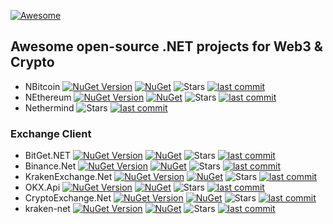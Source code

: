 [![Awesome](https://awesome.re/badge.svg)](https://awesome.re)

## Awesome open-source .NET projects for Web3 &amp; Crypto

- NBitcoin [![NuGet Version](https://img.shields.io/nuget/v/NBitcoin.svg?style=flat)](https://www.nuget.org/packages/NBitcoin/) [![NuGet](https://img.shields.io/nuget/dt/NBitcoin)](https://www.nuget.org/packages/NBitcoin) <img alt="Stars" src="https://img.shields.io/github/stars/MetacoSA/NBitcoin?style=flat-square&labelColor=343b41"/> [![last commit](https://img.shields.io/github/last-commit/MetacoSA/NBitcoin/master)](https://github.com/MetacoSA/NBitcoin)
- NEthereum [![NuGet Version](https://img.shields.io/nuget/v/Nethereum.Web3.svg?style=flat)](https://www.nuget.org/packages/Nethereum.Web3/) [![NuGet](https://img.shields.io/nuget/dt/Nethereum.Web3)](https://www.nuget.org/packages/Nethereum.Web3) <img alt="Stars" src="https://img.shields.io/github/stars/Nethereum/Nethereum?style=flat-square&labelColor=343b41"/> [![last commit](https://img.shields.io/github/last-commit/Nethereum/Nethereum/master)](https://github.com/Nethereum/Nethereum) 
- Nethermind <img alt="Stars" src="https://img.shields.io/github/stars/NethermindEth/nethermind?style=flat-square&labelColor=343b41"/> [![last commit](https://img.shields.io/github/last-commit/NethermindEth/nethermind/master)](https://github.com/NethermindEth/nethermind)

### Exchange Client 
- BitGet.NET [![NuGet Version](https://img.shields.io/nuget/v/BitGet.Net.svg?style=flat)](https://www.nuget.org/packages/BitGet.Net) [![NuGet](https://img.shields.io/nuget/dt/BitGet.Net)](https://www.nuget.org/packages/BitGet.Net) <img alt="Stars" src="https://img.shields.io/github/stars/JKorf/BitGet.Net?style=flat-square&labelColor=343b41"/> [![last commit](https://img.shields.io/github/last-commit/JKorf/BitGet.Net/main)](https://github.com/JKorf/BitGet.Net)
- Binance.Net [![NuGet Version](https://img.shields.io/nuget/v/Binance.Net.svg?style=flat)](https://www.nuget.org/packages/Binance.Net) [![NuGet](https://img.shields.io/nuget/dt/Binance.Net)](https://www.nuget.org/packages/Binance.Net) <img alt="Stars" src="https://img.shields.io/github/stars/JKorf/Binance.Net?style=flat-square&labelColor=343b41"/> [![last commit](https://img.shields.io/github/last-commit/JKorf/Binance.Net/master)](https://github.com/JKorf/Binance.Net)
- KrakenExchange.Net [![NuGet Version](https://img.shields.io/nuget/v/KrakenExchange.Net.svg?style=flat)](https://www.nuget.org/packages/KrakenExchange.Net) [![NuGet](https://img.shields.io/nuget/dt/KrakenExchange.Net)](https://www.nuget.org/packages/KrakenExchange.Net) <img alt="Stars" src="https://img.shields.io/github/stars/JKorf/Kraken.Net?style=flat-square&labelColor=343b41"/> [![last commit](https://img.shields.io/github/last-commit/JKorf/Kraken.Net/master)](https://github.com/JKorf/Kraken.Net)
- OKX.Api [![NuGet Version](https://img.shields.io/nuget/v/OKX.Api.svg?style=flat)](https://www.nuget.org/packages/OKX.Api) [![NuGet](https://img.shields.io/nuget/dt/OKX.Api)](https://www.nuget.org/packages/OKX.Api) <img alt="Stars" src="https://img.shields.io/github/stars/burakoner/OKX.Api?style=flat-square&labelColor=343b41"/> [![last commit](https://img.shields.io/github/last-commit/burakoner/OKX.Api/master)](https://github.com/burakoner/OKX.Api)
- CryptoExchange.Net [![NuGet Version](https://img.shields.io/nuget/v/CryptoExchange.Net.svg?style=flat)](https://www.nuget.org/packages/OKX.Api) [![NuGet](https://img.shields.io/nuget/dt/CryptoExchange.Net)](https://www.nuget.org/packages/CryptoExchange.Net) <img alt="Stars" src="https://img.shields.io/github/stars/JKorf/CryptoExchange.Net?style=flat-square&labelColor=343b41"/> [![last commit](https://img.shields.io/github/last-commit/JKorf/CryptoExchange.Net/master)](https://github.com/JKorf/CryptoExchange.Net) 
- kraken-net [![NuGet Version](https://img.shields.io/nuget/v/kraken-net.svg?style=flat)](https://www.nuget.org/packages/kraken-net) [![NuGet](https://img.shields.io/nuget/dt/kraken-net)](https://www.nuget.org/packages/kraken-net) <img alt="Stars" src="https://img.shields.io/github/stars/kevin-bronsdijk/kraken-net?style=flat-square&labelColor=343b41"/> [![last commit](https://img.shields.io/github/last-commit/kevin-bronsdijk/kraken-net/master)](https://github.com/kevin-bronsdijk/kraken-net)
